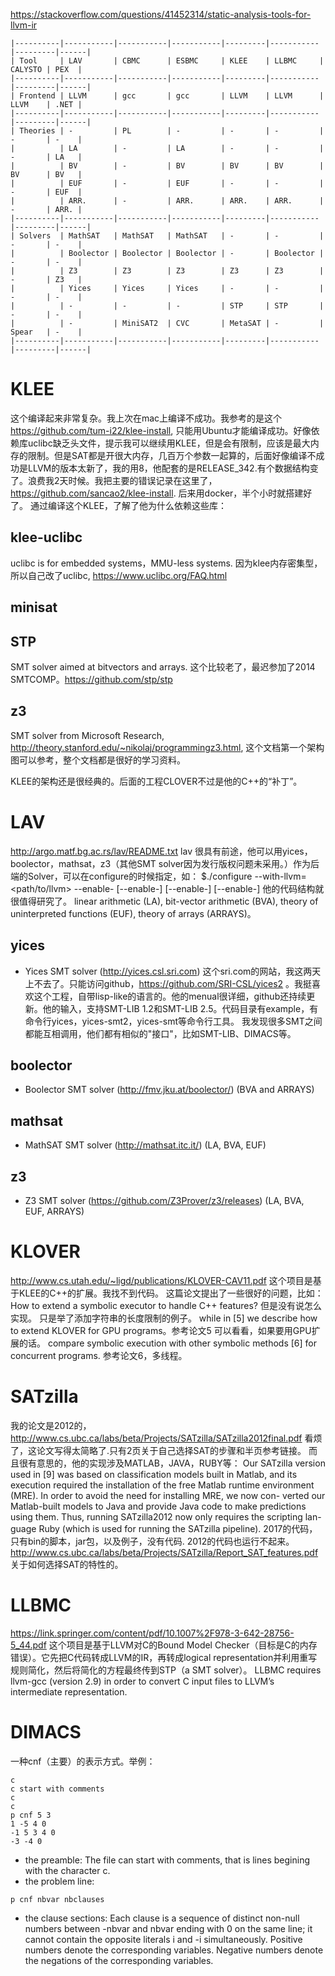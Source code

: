 https://stackoverflow.com/questions/41452314/static-analysis-tools-for-llvm-ir
```
|----------|-----------|-----------|-----------|---------|-----------|---------|------|
| Tool     | LAV       | CBMC      | ESBMC     | KLEE    | LLBMC     | CALYSTO | PEX  |
|----------|-----------|-----------|-----------|---------|-----------|---------|------|
| Frontend | LLVM      | gcc       | gcc       | LLVM    | LLVM      | LLVM    | .NET |
|----------|-----------|-----------|-----------|---------|-----------|---------|------|
| Theories | -         | PL        | -         | -       | -         | -       | -    |
|          | LA        | -         | LA        | -       | -         | -       | LA   |
|          | BV        | -         | BV        | BV      | BV        | BV      | BV   |
|          | EUF       | -         | EUF       | -       | -         | -       | EUF  |
|          | ARR.      | -         | ARR.      | ARR.    | ARR.      | -       | ARR. |
|----------|-----------|-----------|-----------|---------|-----------|---------|------|
| Solvers  | MathSAT   | MathSAT   | MathSAT   | -       | -         | -       | -    |
|          | Boolector | Boolector | Boolector | -       | Boolector | -       | -    |
|          | Z3        | Z3        | Z3        | Z3      | Z3        | -       | Z3   |
|          | Yices     | Yices     | Yices     | -       | -         | -       | -    |
|          | -         | -         | -         | STP     | STP       | -       | -    |
|          | -         | MiniSAT2  | CVC       | MetaSAT | -         | Spear   | -    |
|----------|-----------|-----------|-----------|---------|-----------|---------|------|
```
# KLEE
这个编译起来非常复杂。我上次在mac上编译不成功。我参考的是这个 https://github.com/tum-i22/klee-install, 只能用Ubuntu才能编译成功。好像依赖库uclibc缺乏头文件，提示我可以继续用KLEE，但是会有限制，应该是最大内存的限制。但是SAT都是开很大内存，几百万个参数一起算的，后面好像编译不成功是LLVM的版本太新了，我的用8，他配套的是RELEASE_342.有个数据结构变了。浪费我2天时候。我把主要的错误记录在这里了，https://github.com/sancao2/klee-install.
后来用docker，半个小时就搭建好了。
通过编译这个KLEE，了解了他为什么依赖这些库：
## klee-uclibc
uclibc is for embedded systems，MMU-less systems. 因为klee内存密集型，所以自己改了uclibc, https://www.uclibc.org/FAQ.html
## minisat

## STP
SMT solver aimed at bitvectors and arrays. 这个比较老了，最迟参加了2014 SMTCOMP。https://github.com/stp/stp
## z3
SMT solver from Microsoft Research, http://theory.stanford.edu/~nikolaj/programmingz3.html, 这个文档第一个架构图可以参考，整个文档都是很好的学习资料。

KLEE的架构还是很经典的。后面的工程CLOVER不过是他的C++的“补丁”。

# LAV
http://argo.matf.bg.ac.rs/lav/README.txt
lav 很具有前途，他可以用yices，boolector，mathsat，z3（其他SMT solver因为发行版权问题未采用。）作为后端的Solver，可以在configure的时候指定，如：
$./configure --with-llvm=<path/to/llvm> --enable-<solver1> [--enable-<solver2>] [--enable-<solver3>] [--enable-<solver4>]
他的代码结构就很值得研究了。
linear arithmetic (LA),  bit-vector arithmetic (BVA), theory of uninterpreted functions (EUF),
theory of arrays (ARRAYS)。

## yices
- Yices SMT solver (http://yices.csl.sri.com) 
这个sri.com的网站，我这两天上不去了。只能访问github，https://github.com/SRI-CSL/yices2 。我挺喜欢这个工程，自带lisp-like的语言的。他的menual很详细，github还持续更新。他的输入，支持SMT-LIB 1.2和SMT-LIB 2.5。代码目录有example，有命令行yices，yices-smt2，yices-smt等命令行工具。
我发现很多SMT之间都能互相调用，他们都有相似的"接口"，比如SMT-LIB、DIMACS等。
## boolector 
- Boolector SMT solver (http://fmv.jku.at/boolector/)
(BVA and ARRAYS)
## mathsat   
- MathSAT SMT solver (http://mathsat.itc.it/)
(LA, BVA, EUF)
## z3
- Z3 SMT solver (https://github.com/Z3Prover/z3/releases)
(LA, BVA, EUF, ARRAYS)

# KLOVER
http://www.cs.utah.edu/~ligd/publications/KLOVER-CAV11.pdf
这个项目是基于KLEE的C++的扩展。我找不到代码。
这篇论文提出了一些很好的问题，比如： How to extend a symbolic executor to handle C++ features? 但是没有说怎么实现。
只是举了添加字符串的长度限制的例子。
while in [5] we describe how to extend KLOVER for GPU programs。参考论文5 可以看看，如果要用GPU扩展的话。
compare symbolic execution with other symbolic methods [6] for concurrent programs. 参考论文6，多线程。


# SATzilla
我的论文是2012的，http://www.cs.ubc.ca/labs/beta/Projects/SATzilla/SATzilla2012final.pdf
看烦了，这论文写得太简略了.只有2页关于自己选择SAT的步骤和半页参考链接。
而且很有意思的，他的实现涉及MATLAB，JAVA，RUBY等：
Our SATzilla version used in [9] was based on classification models built in Matlab, and its execution required the installation of the free Matlab runtime environment (MRE). In order to avoid the need for installing MRE, we now con- verted our Matlab-built models to Java and provide Java code to make predictions using them. Thus, running SATzilla2012 now only requires the scripting lan- guage Ruby (which is used for running the SATzilla pipeline).
2017的代码，只有bin的脚本，jar包，以及例子，没有代码. 2012的代码也运行不起来。
http://www.cs.ubc.ca/labs/beta/Projects/SATzilla/Report_SAT_features.pdf
关于如何选择SAT的特性的。

# LLBMC
https://link.springer.com/content/pdf/10.1007%2F978-3-642-28756-5_44.pdf
这个项目是基于LLVM对C的Bound Model Checker（目标是C的内存错误）。它先把C代码转成LLVM的IR，再转成logical representation并利用重写规则简化，然后将简化的方程最终传到STP（a SMT solver）。
LLBMC requires llvm-gcc (version 2.9) in order to convert C input files to LLVM’s intermediate representation. 

# DIMACS
一种cnf（主要）的表示方式。举例：
```
c
c start with comments
c
c 
p cnf 5 3
1 -5 4 0
-1 5 3 4 0
-3 -4 0
```
- the preamble:
The file can start with comments, that is lines begining with the character c.
- the problem line:
```
p cnf nbvar nbclauses
```
- the clause sections:
Each clause is a sequence of distinct non-null numbers between -nbvar and nbvar ending with 0 on the same line; it cannot contain the opposite literals i and -i simultaneously. Positive numbers denote the corresponding variables. Negative numbers denote the negations of the corresponding variables.

